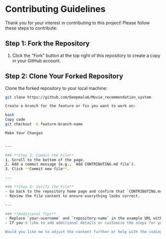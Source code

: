 # Contributing Guidelines

Thank you for your interest in contributing to this project! Please follow these steps to contribute:

## Step 1: Fork the Repository
1. Click the "Fork" button at the top right of this repository to create a copy in your GitHub account.

## Step 2: Clone Your Forked Repository
Clone the forked repository to your local machine:
```bash
git clone https://github.com/Deepmala6/Movie_recommendation_system

Create a branch for the feature or fix you want to work on:

bash
Copy code
git checkout -b feature-branch-name

Make Your Changes


---

### **Step 3: Commit the File**
1. Scroll to the bottom of the page.
2. Add a commit message (e.g., `Add CONTRIBUTING.md file`).
3. Click **Commit new file**.

---

### **Step 4: Verify the File**
- Go back to the repository home page and confirm that `CONTRIBUTING.md` appears in the file list.
- Review the file content to ensure everything looks correct.

---

### **Additional Tips**
- Replace `your-username` and `repository-name` in the example URL with your actual GitHub username and repository name.
- If you'd like to add additional details or customize the steps for your project, feel free to do so.

Would you like me to adjust the content further or help with the coding standards section? 😊

